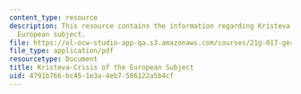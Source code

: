 ```yaml
---
content_type: resource
description: This resource contains the information regarding Kristeva-crisis of the
  European subject.
file: https://ol-ocw-studio-app-qa.s3.amazonaws.com/courses/21g-017-germany-and-its-european-context-fall-2002/4791b766bc451e3a4eb7586122a5b4cf_MIT21G_017F02_lec_6_2.pdf
file_type: application/pdf
resourcetype: Document
title: Kristeva-Crisis of the European Subject
uid: 4791b766-bc45-1e3a-4eb7-586122a5b4cf
---
```

